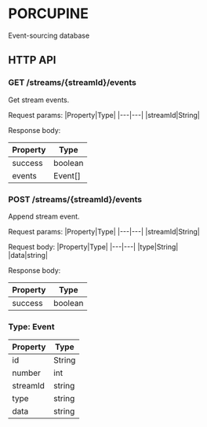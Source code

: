 # PORCUPINE

Event-sourcing database

## HTTP API

### **GET /streams/{streamId}/events**

Get stream events.

Request params: 
|Property|Type|
|---|---|
|streamId|String|  


Response body:

|Property|Type|
|---|---|
|success|boolean|  
|events|Event[]|  

### **POST /streams/{streamId}/events**

Append stream event.

Request params: 
|Property|Type|
|---|---|
|streamId|String|  

Request body:
|Property|Type|
|---|---|
|type|String|  
|data|string|  

Response body:

|Property|Type|
|---|---|
|success|boolean|  

### **Type: Event**
|Property|Type|
|---|---|
|id|String|  
|number|int|  
|streamId|string|  
|type|string|  
|data|string|  